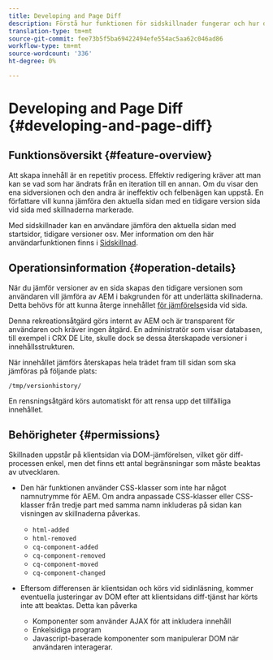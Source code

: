 ```yaml
---
title: Developing and Page Diff
description: Förstå hur funktionen för sidskillnader fungerar och hur den kan påverka en utvecklare
translation-type: tm+mt
source-git-commit: fee73b5f5ba69422494efe554ac5aa62c046ad86
workflow-type: tm+mt
source-wordcount: '336'
ht-degree: 0%

---
```



# Developing and Page Diff {#developing-and-page-diff}

## Funktionsöversikt {#feature-overview}

Att skapa innehåll är en repetitiv process. Effektiv redigering kräver att man kan se vad som har ändrats från en iteration till en annan. Om du visar den ena sidversionen och den andra är ineffektiv och felbenägen kan uppstå. En författare vill kunna jämföra den aktuella sidan med en tidigare version sida vid sida med skillnaderna markerade.

Med sidskillnader kan en användare jämföra den aktuella sidan med startsidor, tidigare versioner osv. Mer information om den här användarfunktionen finns i [Sidskillnad](/help/sites-cloud/authoring/features/page-diff.md).

## Operationsinformation {#operation-details}

När du jämför versioner av en sida skapas den tidigare versionen som användaren vill jämföra av AEM i bakgrunden för att underlätta skillnaderna. Detta behövs för att kunna återge innehållet [för jämförelse](/help/sites-cloud/authoring/features/page-diff.md)sida vid sida.

Denna rekreationsåtgärd görs internt av AEM och är transparent för användaren och kräver ingen åtgärd. En administratör som visar databasen, till exempel i CRX DE Lite, skulle dock se dessa återskapade versioner i innehållsstrukturen.

När innehållet jämförs återskapas hela trädet fram till sidan som ska jämföras på följande plats:

`/tmp/versionhistory/`

En rensningsåtgärd körs automatiskt för att rensa upp det tillfälliga innehållet.

## Behörigheter {#permissions}

Skillnaden uppstår på klientsidan via DOM-jämförelsen, vilket gör diff-processen enkel, men det finns ett antal begränsningar som måste beaktas av utvecklaren.

* Den här funktionen använder CSS-klasser som inte har något namnutrymme för AEM. Om andra anpassade CSS-klasser eller CSS-klasser från tredje part med samma namn inkluderas på sidan kan visningen av skillnaderna påverkas.

   * `html-added`
   * `html-removed`
   * `cq-component-added`
   * `cq-component-removed`
   * `cq-component-moved`
   * `cq-component-changed`

* Eftersom differensen är klientsidan och körs vid sidinläsning, kommer eventuella justeringar av DOM efter att klientsidans diff-tjänst har körts inte att beaktas. Detta kan påverka

   * Komponenter som använder AJAX för att inkludera innehåll
   * Enkelsidiga program
   * Javascript-baserade komponenter som manipulerar DOM när användaren interagerar.
